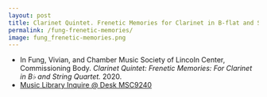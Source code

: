 ```yaml
---
layout: post
title: Clarinet Quintet. Frenetic Memories for Clarinet in B-flat and String Quartet
permalink: /fung-frenetic-memories/
image: fung_frenetic-memories.png
---
```


- In Fung, Vivian, and Chamber Music Society of Lincoln Center, Commissioning Body. *Clarinet Quintet: Frenetic Memories: For Clarinet in B♭ and String Quartet.* 2020.
- <a href="https://tufts-primo.hosted.exlibrisgroup.com/permalink/f/bnf7qa/01TUN_ALMA21283698380003851" target="_blank">Music Library Inquire @ Desk MSC9240</a>
